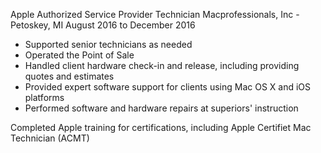 Apple Authorized Service Provider Technician
Macprofessionals, Inc - Petoskey, MI
August 2016 to December 2016

 - Supported senior technicians as needed
 - Operated the Point of Sale
 - Handled client hardware check-in and release, including providing quotes and estimates
 - Provided expert software support for clients using Mac OS X and iOS platforms
 - Performed software and hardware repairs at superiors' instruction


Completed Apple training for certifications, including Apple Certifiet Mac
Technician (ACMT)
